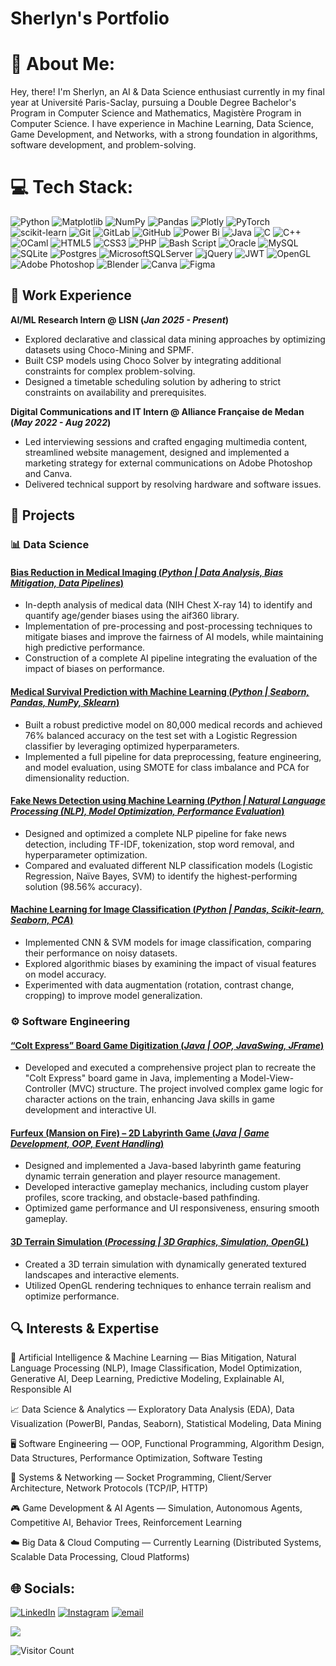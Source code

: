 # Sherlyn's Portfolio

# 💫 About Me:
Hey, there! I'm Sherlyn, an AI & Data Science enthusiast currently in my final year at Université Paris-Saclay, pursuing a Double Degree Bachelor's Program in Computer Science and Mathematics, Magistère Program in Computer Science. I have experience in Machine Learning, Data Science, Game Development, and Networks, with a strong foundation in algorithms, software development, and problem-solving.

# 💻 Tech Stack:
![Python](https://img.shields.io/badge/python-3670A0?style=flat&logo=python&logoColor=ffdd54) ![Matplotlib](https://img.shields.io/badge/Matplotlib-%23ffffff.svg?style=flat&logo=Matplotlib&logoColor=black) ![NumPy](https://img.shields.io/badge/numpy-%23013243.svg?style=flat&logo=numpy&logoColor=white) ![Pandas](https://img.shields.io/badge/pandas-%23150458.svg?style=flat&logo=pandas&logoColor=white) ![Plotly](https://img.shields.io/badge/Plotly-%233F4F75.svg?style=flat&logo=plotly&logoColor=white) ![PyTorch](https://img.shields.io/badge/PyTorch-%23EE4C2C.svg?style=flat&logo=PyTorch&logoColor=white) ![scikit-learn](https://img.shields.io/badge/scikit--learn-%23F7931E.svg?style=flat&logo=scikit-learn&logoColor=white) ![Git](https://img.shields.io/badge/git-%23F05033.svg?style=flat&logo=git&logoColor=white) ![GitLab](https://img.shields.io/badge/gitlab-%23181717.svg?style=flat&logo=gitlab&logoColor=white) ![GitHub](https://img.shields.io/badge/github-%23121011.svg?style=flat&logo=github&logoColor=white) ![Power Bi](https://img.shields.io/badge/power_bi-F2C811?style=flat&logo=powerbi&logoColor=black) ![Java](https://img.shields.io/badge/java-%23ED8B00.svg?style=flat&logo=openjdk&logoColor=white) ![C](https://img.shields.io/badge/c-%2300599C.svg?style=flat&logo=c&logoColor=white) ![C++](https://img.shields.io/badge/c++-%2300599C.svg?style=flat&logo=c%2B%2B&logoColor=white) ![OCaml](https://img.shields.io/badge/OCaml-%23E98407.svg?style=flat&logo=ocaml&logoColor=white) ![HTML5](https://img.shields.io/badge/html5-%23E34F26.svg?style=flat&logo=html5&logoColor=white) ![CSS3](https://img.shields.io/badge/css3-%231572B6.svg?style=flat&logo=css3&logoColor=white) ![PHP](https://img.shields.io/badge/php-%23777BB4.svg?style=flat&logo=php&logoColor=white) ![Bash Script](https://img.shields.io/badge/bash_script-%23121011.svg?style=flat&logo=gnu-bash&logoColor=white) ![Oracle](https://img.shields.io/badge/Oracle-F80000?style=flat&logo=oracle&logoColor=white) ![MySQL](https://img.shields.io/badge/mysql-4479A1.svg?style=flat&logo=mysql&logoColor=white) ![SQLite](https://img.shields.io/badge/sqlite-%2307405e.svg?style=flat&logo=sqlite&logoColor=white) ![Postgres](https://img.shields.io/badge/postgres-%23316192.svg?style=flat&logo=postgresql&logoColor=white) ![MicrosoftSQLServer](https://img.shields.io/badge/Microsoft%20SQL%20Server-CC2927?style=flat&logo=microsoft%20sql%20server&logoColor=white) ![jQuery](https://img.shields.io/badge/jquery-%230769AD.svg?style=flat&logo=jquery&logoColor=white) ![JWT](https://img.shields.io/badge/JWT-black?style=flat&logo=JSON%20web%20tokens) ![OpenGL](https://img.shields.io/badge/OpenGL-%23FFFFFF.svg?style=flat&logo=opengl) ![Adobe Photoshop](https://img.shields.io/badge/adobe%20photoshop-%2331A8FF.svg?style=flat&logo=adobe%20photoshop&logoColor=white) ![Blender](https://img.shields.io/badge/blender-%23F5792A.svg?style=flat&logo=blender&logoColor=white) ![Canva](https://img.shields.io/badge/Canva-%2300C4CC.svg?style=flat&logo=Canva&logoColor=white) ![Figma](https://img.shields.io/badge/figma-%23F24E1E.svg?style=flat&logo=figma&logoColor=white) 

## 💼 Work Experience

**AI/ML Research Intern @ LISN (_Jan 2025 - Present_)**
- Explored declarative and classical data mining approaches by optimizing datasets using Choco-Mining and SPMF.
- Built CSP models using Choco Solver by integrating additional constraints for complex problem-solving.
- Designed a timetable scheduling solution by adhering to strict constraints on availability and prerequisites.

**Digital Communications and IT Intern @ Alliance Française de Medan (_May 2022 - Aug 2022_)**
- Led interviewing sessions and crafted engaging multimedia content, streamlined website management, designed and implemented a marketing strategy for external communications on Adobe Photoshop and Canva.
- Delivered technical support by resolving hardware and software issues.

## 📁 Projects
### 📊 Data Science

#### [Bias Reduction in Medical Imaging (_Python | Data Analysis, Bias Mitigation, Data Pipelines_)](https://github.com/s-lee7/Bias-Reduction-in-Medical-Imaging.git)
- In-depth analysis of medical data (NIH Chest X-ray 14) to identify and quantify age/gender biases using the aif360 library.
- Implementation of pre-processing and post-processing techniques to mitigate biases and improve the fairness of AI models, while maintaining high predictive performance.
- Construction of a complete AI pipeline integrating the evaluation of the impact of biases on performance.

#### [Medical Survival Prediction with Machine Learning (_Python | Seaborn, Pandas, NumPy, Sklearn_)](https://github.com/s-lee7/Medical-Survival-Prediction-with-Machine-Learning.git)
- Built a robust predictive model on 80,000 medical records and achieved 76% balanced accuracy on the test set with a Logistic Regression classifier by leveraging optimized hyperparameters.
- Implemented a full pipeline for data preprocessing, feature engineering, and model evaluation, using SMOTE for class imbalance and PCA for dimensionality reduction.

#### [Fake News Detection using Machine Learning (_Python | Natural Language Processing (NLP), Model Optimization, Performance Evaluation_)](https://github.com/s-lee7/Medical-Survival-Prediction-with-Machine-Learning.git)
- Designed and optimized a complete NLP pipeline for fake news detection, including TF-IDF, tokenization, stop word removal, and hyperparameter optimization.
- Compared and evaluated different NLP classification models (Logistic Regression, Naïve Bayes, SVM) to identify the highest-performing solution (98.56% accuracy).

#### [Machine Learning for Image Classification (_Python | Pandas, Scikit-learn, Seaborn, PCA_)](https://github/...)
- Implemented CNN & SVM models for image classification, comparing their performance on noisy datasets.
- Explored algorithmic biases by examining the impact of visual features on model accuracy.
- Experimented with data augmentation (rotation, contrast change, cropping) to improve model generalization.

### ⚙️ Software Engineering
#### [“Colt Express” Board Game Digitization (_Java | OOP, JavaSwing, JFrame_)](https://github.com/s-lee7/colt-express-board-game-digitization.git)
- Developed and executed a comprehensive project plan to recreate the "Colt Express" board game in Java, implementing a Model-View-Controller (MVC) structure. The project involved complex game logic for character actions on the train, enhancing Java skills in game development and interactive UI.

#### [Furfeux (Mansion on Fire) – 2D Labyrinth Game (_Java | Game Development, OOP, Event Handling_)](https://github.com/s-lee7/Furfeux-Labyrinth-Game.git)
- Designed and implemented a Java-based labyrinth game featuring dynamic terrain generation and player resource management.
- Developed interactive gameplay mechanics, including custom player profiles, score tracking, and obstacle-based pathfinding.
- Optimized game performance and UI responsiveness, ensuring smooth gameplay.

#### [3D Terrain Simulation (_Processing | 3D Graphics, Simulation, OpenGL_)](https://github.com/s-lee7/pylons-in-the-hills-computer-graphics.git)
- Created a 3D terrain simulation with dynamically generated textured landscapes and interactive elements.
- Utilized OpenGL rendering techniques to enhance terrain realism and optimize performance.

## 🔍 Interests & Expertise
🤖 Artificial Intelligence & Machine Learning — Bias Mitigation, Natural Language Processing (NLP), Image Classification, Model Optimization, Generative AI, Deep Learning, Predictive Modeling, Explainable AI, Responsible AI

📈 Data Science & Analytics — Exploratory Data Analysis (EDA), Data Visualization (PowerBI, Pandas, Seaborn), Statistical Modeling, Data Mining

🖥 Software Engineering — OOP, Functional Programming, Algorithm Design, Data Structures, Performance Optimization, Software Testing

🔗 Systems & Networking — Socket Programming, Client/Server Architecture, Network Protocols (TCP/IP, HTTP)

🎮 Game Development & AI Agents — Simulation, Autonomous Agents, Competitive AI, Behavior Trees, Reinforcement Learning

☁️ Big Data & Cloud Computing — Currently Learning (Distributed Systems, Scalable Data Processing, Cloud Platforms)

## 🌐 Socials:
[![LinkedIn](https://img.shields.io/badge/LinkedIn-%230077B5.svg?logo=linkedin&logoColor=white)](https://www.linkedin.com/in/sherlyn-angelina-lee-6a72b8257/) [![Instagram](https://img.shields.io/badge/Instagram-%23E4405F.svg?logo=Instagram&logoColor=white)](https://instagram.com/sherlynangelinalee ) [![email](https://img.shields.io/badge/Email-D14836?logo=gmail&logoColor=white)](mailto:sherlynangelinalee@gmail.com ) 


![](https://github-readme-stats.vercel.app/api/top-langs/?username=s-lee7&theme=noctis_minimus&hide_border=false&include_all_commits=false&count_private=false&layout=compact)

![Visitor Count](https://komarev.com/ghpvc/?username=s-lee7&count=true&style=for-the-badge&color=900C3F)
